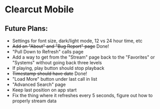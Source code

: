 # Clearcut Mobile

## Future Plans:
* Settings for font size, dark/light mode, 12 vs 24 hour time, etc
* ~~Add an "About" and "Bug Report" page~~ Done!
* "Pull Down to Refresh" calls page
* Add a way to get from the "Stream" page back to the "Favorites" or "Systems" without going back three levels
* If playing, play button should stop playback
* ~~Timestamp should have date~~ Done!
* "Load More" button under last call in list
* "Advanced Search" page
* Keep last position on app start
* Fix the thing where it refreshes every 5 seconds, figure out how to properly stream data